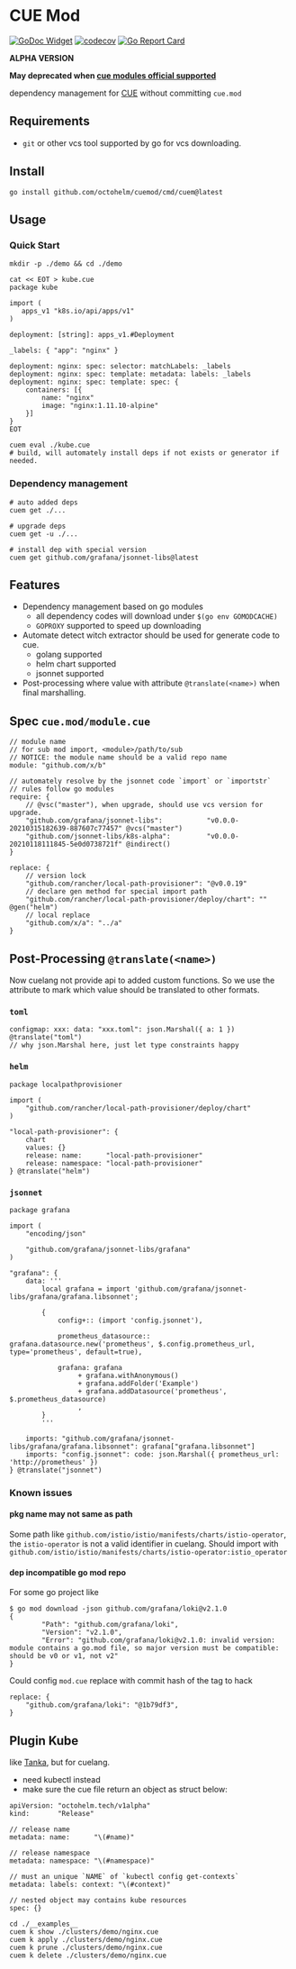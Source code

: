 # CUE Mod

[![GoDoc Widget](https://godoc.org/github.com/octohelm/cuemod?status.svg)](https://pkg.go.dev/github.com/octohelm/cuemod)
[![codecov](https://codecov.io/gh/octohelm/cuemod/branch/main/graph/badge.svg)](https://codecov.io/gh/octohelm/cuemod)
[![Go Report Card](https://goreportcard.com/badge/github.com/octohelm/cuemod)](https://goreportcard.com/report/github.com/octohelm/cuemod)

**ALPHA VERSION**

**May deprecated when [cue modules official supported](https://github.com/cuelang/cue/issues/851)**

dependency management for [CUE](https://cuelang.org/) without committing `cue.mod`

## Requirements

* `git` or other vcs tool supported by go for vcs downloading.

## Install

```shell
go install github.com/octohelm/cuemod/cmd/cuem@latest
```

## Usage

### Quick Start

```shell 
mkdir -p ./demo && cd ./demo

cat << EOT > kube.cue
package kube

import (
   apps_v1 "k8s.io/api/apps/v1"
)

deployment: [string]: apps_v1.#Deployment

_labels: { "app": "nginx" }

deployment: nginx: spec: selector: matchLabels: _labels
deployment: nginx: spec: template: metadata: labels: _labels
deployment: nginx: spec: template: spec: {
	containers: [{
		name: "nginx"
		image: "nginx:1.11.10-alpine"
	}]
}
EOT
 
cuem eval ./kube.cue
# build, will automately install deps if not exists or generator if needed.
```

### Dependency management

```
# auto added deps
cuem get ./...

# upgrade deps
cuem get -u ./...

# install dep with special version
cuem get github.com/grafana/jsonnet-libs@latest
```

## Features

* Dependency management based on go modules
    * all dependency codes will download under `$(go env GOMODCACHE)`
    * `GOPROXY` supported to speed up downloading
* Automate detect witch extractor should be used for generate code to cue.
    * golang supported
    * helm chart supported
    * jsonnet supported
* Post-processing where value with attribute `@translate(<name>)` when final marshalling.

## Spec `cue.mod/module.cue`

```cue
// module name
// for sub mod import, <module>/path/to/sub
// NOTICE: the module name should be a valid repo name
module: "github.com/x/b"

// automately resolve by the jsonnet code `import` or `importstr`
// rules follow go modules
require: {		
    // @vsc("master"), when upgrade, should use vcs version for upgrade.
    "github.com/grafana/jsonnet-libs":           "v0.0.0-20210315182639-887607c77457" @vcs("master")
    "github.com/jsonnet-libs/k8s-alpha":         "v0.0.0-20210118111845-5e0d0738721f" @indirect()
}

replace: {
    // version lock 
    "github.com/rancher/local-path-provisioner": "@v0.0.19"
    // declare gen method for special import path
    "github.com/rancher/local-path-provisioner/deploy/chart": "" @gen("helm")
    // local replace
    "github.com/x/a": "../a"
}
```

## Post-Processing `@translate(<name>)`

Now cuelang not provide api to added custom functions. So we use the attribute to mark which value should be translated
to other formats.

### `toml`

```cue
configmap: xxx: data: "xxx.toml": json.Marshal({ a: 1 }) @translate("toml")
// why json.Marshal here, just let type constraints happy
```

### `helm`

```cue
package localpathprovisioner

import (
	"github.com/rancher/local-path-provisioner/deploy/chart"
)

"local-path-provisioner": {
	chart
	values: {}
	release: name:      "local-path-provisioner"
	release: namespace: "local-path-provisioner"
} @translate("helm")
```

### `jsonnet`

```cue
package grafana

import (
	"encoding/json"

	"github.com/grafana/jsonnet-libs/grafana"
)

"grafana": {
	data: '''
		local grafana = import 'github.com/grafana/jsonnet-libs/grafana/grafana.libsonnet';
		
		{
		    config+:: (import 'config.jsonnet'),
		
		    prometheus_datasource:: grafana.datasource.new('prometheus', $.config.prometheus_url, type='prometheus', default=true),
		
		    grafana: grafana
		         + grafana.withAnonymous()
		         + grafana.addFolder('Example')
		         + grafana.addDatasource('prometheus', $.prometheus_datasource)
		         ,
		}
		'''

	imports: "github.com/grafana/jsonnet-libs/grafana/grafana.libsonnet": grafana["grafana.libsonnet"]
	imports: "config.jsonnet": code: json.Marshal({ prometheus_url: 'http://prometheus' })
} @translate("jsonnet")
```

### Known issues

#### pkg name may not same as path

Some path like `github.com/istio/istio/manifests/charts/istio-operator`, the `istio-operator` is not a valid identifier
in cuelang. Should import with `github.com/istio/istio/manifests/charts/istio-operator:istio_operator`

#### dep incompatible go mod repo

For some go project like

```
$ go mod download -json github.com/grafana/loki@v2.1.0
{
        "Path": "github.com/grafana/loki",
        "Version": "v2.1.0",
        "Error": "github.com/grafana/loki@v2.1.0: invalid version: module contains a go.mod file, so major version must be compatible: should be v0 or v1, not v2"
}
```

Could config `mod.cue` replace with commit hash of the tag to hack

```cue
replace: {
    "github.com/grafana/loki": "@1b79df3",
}
```

## Plugin Kube

like [Tanka](https://tanka.dev), but for cuelang.

* need kubectl instead
* make sure the cue file return an object as struct below:

```cue
apiVersion: "octohelm.tech/v1alpha"
kind:       "Release"

// release name
metadata: name:      "\(#name)"

// release namespace
metadata: namespace: "\(#namespace)"

// must an unique `NAME` of `kubectl config get-contexts`
metadata: labels: context: "\(#context)"

// nested object may contains kube resources
spec: {} 
```

```
cd ./__examples__
cuem k show ./clusters/demo/nginx.cue
cuem k apply ./clusters/demo/nginx.cue
cuem k prune ./clusters/demo/nginx.cue
cuem k delete ./clusters/demo/nginx.cue
```